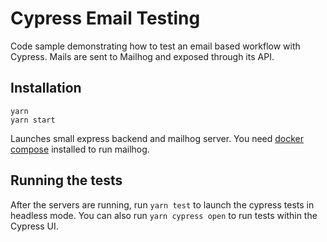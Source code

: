 # Cypress Email Testing

Code sample demonstrating how to test an email based workflow with Cypress.
Mails are sent to Mailhog and exposed through its API.

## Installation

```
yarn
yarn start
```

Launches small express backend and mailhog server.
You need <a href="https://docs.docker.com/compose/install/">docker compose</a> installed to run mailhog.

## Running the tests

After the servers are running, run `yarn test` to launch the cypress tests in headless mode.
You can also run `yarn cypress open` to run tests within the Cypress UI.
